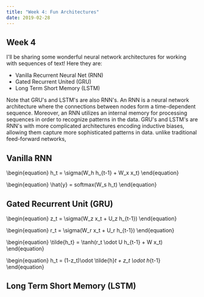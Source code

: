 ```yaml
---
title: "Week 4: Fun Architectures"
date: 2019-02-28
---
```

## Week 4
 
I'll be sharing some wonderful neural network architectures for working with sequences of text! Here they are:
<ul>
    <li> Vanilla Recurrent Neural Net (RNN) </li>
    <li> Gated Recurrent United (GRU) </li>
    <li> Long Term Short Memory (LSTM)</li>
</ul>
Note that GRU's and LSTM's are also RNN's. An RNN is a neural network architecture where the connections between
nodes form a time-dependent sequence. Moreover, an RNN utilizes an internal memory for processing sequences in order
to recognize patterns in the data. GRU's and LSTM's are RNN's with more complicated architectures encoding inductive 
biases, allowing them capture more sophisticated patterns in data. 
 unlike
traditional feed-forward networks, 
<h2> Vanilla RNN </h2> 
\begin{equation}
h_t = \sigma(W_h h_{t-1} + W_x x_t)
\end{equation}

\begin{equation}
\hat{y} = softmax(W_s h_t)
\end{equation}

<h2> Gated Recurrent Unit (GRU) </h2> 
\begin{equation}
z_t = \sigma(W_z x_t + U_z h_{t-1})
\end{equation}

\begin{equation}
r_t = \sigma(W_r x_t + U_r h_{t-1})
\end{equation}

\begin{equation}
\tilde{h_t} = \tanh(r_t \odot U h_{t-1} + W x_t)
\end{equation}

\begin{equation}
h_t = (1-z_t)\odot \tilde{h}_t + z_t \odot h_{t-1}
\end{equation}
<h2> Long Term Short Memory (LSTM) </h2> 







